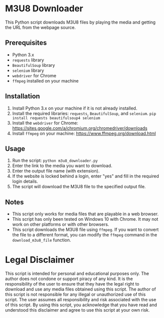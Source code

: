 # M3U8 Downloader

This Python script downloads M3U8 files by playing the media and getting the URL from the webpage source.

## Prerequisites

- Python 3.x
- `requests` library
- `BeautifulSoup` library
- `selenium` library
- `webdriver` for Chrome
- `ffmpeg` installed on your machine

## Installation

1. Install Python 3.x on your machine if it is not already installed.
2. Install the required libraries: `requests`, `BeautifulSoup`, and `selenium`.
```pip install requests beautifulsoup4 selenium```
3. Install the `webdriver` for Chrome: https://sites.google.com/a/chromium.org/chromedriver/downloads
4. Install `ffmpeg` on your machine: https://www.ffmpeg.org/download.html

## Usage

1. Run the script:
```python m3u8_downloader.py```
2. Enter the link to the media you want to download.
3. Enter the output file name (with extension).
4. If the website is locked behind a login, enter "yes" and fill in the required login details.
5. The script will download the M3U8 file to the specified output file.


## Notes

- This script only works for media files that are playable in a web browser.
- This script has only been tested on Windows 10 with Chrome. It may not work on other platforms or with other browsers.
- This script downloads the M3U8 file using `ffmpeg`. If you want to convert the file to a different format, you can modify the `ffmpeg` command in the `download_m3u8_file` function.

# Legal Disclaimer

This script is intended for personal and educational purposes only. The author does not condone or support piracy of any kind. It is the responsibility of the user to ensure that they have the legal right to download and use any media files obtained using this script.
The author of this script is not responsible for any illegal or unauthorized use of this script. The user assumes all responsibility and risk associated with the use of this script.
By using this script, you acknowledge that you have read and understood this disclaimer and agree to use this script at your own risk.
